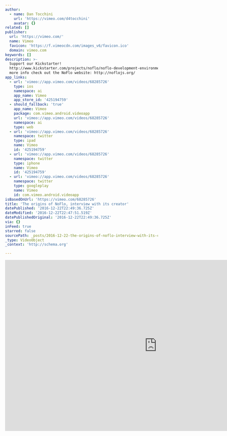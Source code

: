 ```yaml
---
author:
  - name: Dan Tocchini
    url: 'https://vimeo.com/d4tocchini'
    avatar: {}
related: []
publisher:
  url: 'https://vimeo.com/'
  name: Vimeo
  favicon: 'https://f.vimeocdn.com/images_v6/favicon.ico'
  domain: vimeo.com
keywords: []
description: >-
  Support our Kickstarter!
  http://www.kickstarter.com/projects/noflo/noflo-development-environment For
  more info check out the NoFlo website: http://noflojs.org/
app_links:
  - url: 'vimeo://app.vimeo.com/videos/68285726'
    type: ios
    namespace: ai
    app_name: Vimeo
    app_store_id: '425194759'
  - should_fallback: 'true'
    app_name: Vimeo
    package: com.vimeo.android.videoapp
    url: 'vimeo://app.vimeo.com/videos/68285726'
    namespace: ai
    type: web
  - url: 'vimeo://app.vimeo.com/videos/68285726'
    namespace: twitter
    type: ipad
    name: Vimeo
    id: '425194759'
  - url: 'vimeo://app.vimeo.com/videos/68285726'
    namespace: twitter
    type: iphone
    name: Vimeo
    id: '425194759'
  - url: 'vimeo://app.vimeo.com/videos/68285726'
    namespace: twitter
    type: googleplay
    name: Vimeo
    id: com.vimeo.android.videoapp
isBasedOnUrl: 'https://vimeo.com/68285726'
title: 'The origins of NoFlo, interview with its creator'
datePublished: '2016-12-22T22:49:36.725Z'
dateModified: '2016-12-22T22:47:51.519Z'
datePublishedOriginal: '2016-12-22T22:49:36.725Z'
via: {}
inFeed: true
starred: false
sourcePath: _posts/2016-12-22-the-origins-of-noflo-interview-with-its-creator.md
_type: VideoObject
_context: 'http://schema.org'

---
```

<iframe src="https://cdn.embedly.com/widgets/media.html?src=https%3A%2F%2Fplayer.vimeo.com%2Fvideo%2F68285726&amp;url=https%3A%2F%2Fvimeo.com%2F68285726&amp;image=https%3A%2F%2Fi.vimeocdn.com%2Fvideo%2F445469607_1280.jpg&amp;key=b7d04c9b404c499eba89ee7072e1c4f7&amp;type=text%2Fhtml&amp;schema=vimeo" width="1000" height="563" scrolling="no" frameborder="0" allowfullscreen="" style=""></iframe>